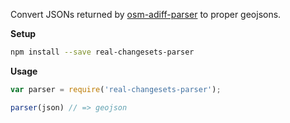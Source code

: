Convert JSONs returned by [osm-adiff-parser](https://github.com/mapbox/osm-adiff-parser) to proper geojsons.

**Setup**

```sh
npm install --save real-changesets-parser
```

**Usage**

```js
var parser = require('real-changesets-parser');

parser(json) // => geojson
```
